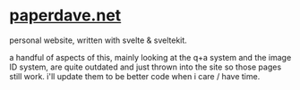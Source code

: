 # [paperdave.net](https://paperdave.net)

personal website, written with svelte & sveltekit.

a handful of aspects of this, mainly looking at the q+a system and the image ID system, are quite outdated and just thrown into the site so those pages still work. i'll update them to be better code when i care / have time.
